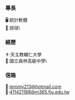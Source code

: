 ### 專長
🖥️:統計軟體\
🏐:排球\
### 經歷
✝️:天主教輔仁大學\
🌳:國立員林高級中學\

### 信箱
📧:jeromy213@hotmail.com\
📧:411421188@m365.fju.edu.tw




